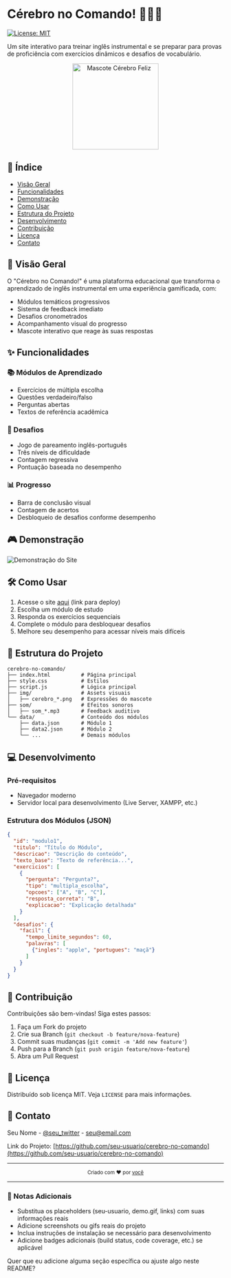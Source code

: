 # Cérebro no Comando! 🧠🇬🇧

[![License: MIT](https://img.shields.io/badge/License-MIT-blue.svg)](https://opensource.org/licenses/MIT)

Um site interativo para treinar inglês instrumental e se preparar para provas de proficiência com exercícios dinâmicos e desafios de vocabulário.

<div align="center">
  <img src="https://github.com/seu-usuario/cerebro-no-comando/blob/main/img/cerebro_feliz.png?raw=true" alt="Mascote Cérebro Feliz" width="200">
</div>

## 📌 Índice

- [Visão Geral](#-visão-geral)
- [Funcionalidades](#✨-funcionalidades)
- [Demonstração](#🎮-demonstração)
- [Como Usar](#🛠️-como-usar)
- [Estrutura do Projeto](#📂-estrutura-do-projeto)
- [Desenvolvimento](#💻-desenvolvimento)
- [Contribuição](#🤝-contribuição)
- [Licença](#📜-licença)
- [Contato](#📧-contato)

## 🌟 Visão Geral

O "Cérebro no Comando!" é uma plataforma educacional que transforma o aprendizado de inglês instrumental em uma experiência gamificada, com:

- Módulos temáticos progressivos
- Sistema de feedback imediato
- Desafios cronometrados
- Acompanhamento visual do progresso
- Mascote interativo que reage às suas respostas

## ✨ Funcionalidades

### 📚 Módulos de Aprendizado
- Exercícios de múltipla escolha
- Questões verdadeiro/falso
- Perguntas abertas
- Textos de referência acadêmica

### 🎯 Desafios
- Jogo de pareamento inglês-português
- Três níveis de dificuldade
- Contagem regressiva
- Pontuação baseada no desempenho

### 📊 Progresso
- Barra de conclusão visual
- Contagem de acertos
- Desbloqueio de desafios conforme desempenho

## 🎮 Demonstração

![Demonstração do Site](demo.gif)

## 🛠️ Como Usar

1. Acesse o site [aqui](#) (link para deploy)
2. Escolha um módulo de estudo
3. Responda os exercícios sequenciais
4. Complete o módulo para desbloquear desafios
5. Melhore seu desempenho para acessar níveis mais difíceis

## 📂 Estrutura do Projeto

```
cerebro-no-comando/
├── index.html          # Página principal
├── style.css           # Estilos
├── script.js           # Lógica principal
├── img/                # Assets visuais
│   ├── cerebro_*.png   # Expressões do mascote
├── som/                # Efeitos sonoros
│   ├── som_*.mp3       # Feedback auditivo
└── data/               # Conteúdo dos módulos
    ├── data.json       # Módulo 1
    ├── data2.json      # Módulo 2
    └── ...             # Demais módulos
```

## 💻 Desenvolvimento

### Pré-requisitos
- Navegador moderno
- Servidor local para desenvolvimento (Live Server, XAMPP, etc.)

### Estrutura dos Módulos (JSON)
```json
{
  "id": "modulo1",
  "titulo": "Título do Módulo",
  "descricao": "Descrição do conteúdo",
  "texto_base": "Texto de referência...",
  "exercicios": [
    {
      "pergunta": "Pergunta?",
      "tipo": "multipla_escolha",
      "opcoes": ["A", "B", "C"],
      "resposta_correta": "B",
      "explicacao": "Explicação detalhada"
    }
  ],
  "desafios": {
    "facil": {
      "tempo_limite_segundos": 60,
      "palavras": [
        {"ingles": "apple", "portugues": "maçã"}
      ]
    }
  }
}
```

## 🤝 Contribuição

Contribuições são bem-vindas! Siga estes passos:

1. Faça um Fork do projeto
2. Crie sua Branch (`git checkout -b feature/nova-feature`)
3. Commit suas mudanças (`git commit -m 'Add new feature'`)
4. Push para a Branch (`git push origin feature/nova-feature`)
5. Abra um Pull Request

## 📜 Licença

Distribuído sob licença MIT. Veja `LICENSE` para mais informações.

## 📧 Contato

Seu Nome - [@seu_twitter](https://twitter.com/seu_twitter) - seu@email.com

Link do Projeto: [https://github.com/seu-usuario/cerebro-no-comando](https://github.com/seu-usuario/cerebro-no-comando)

---

<div align="center">
  <sub>Criado com ❤️ por <a href="https://github.com/seu-usuario">você</a></sub>
</div>

---

### 📌 Notas Adicionais

- Substitua os placeholders (seu-usuario, demo.gif, links) com suas informações reais
- Adicione screenshots ou gifs reais do projeto
- Inclua instruções de instalação se necessário para desenvolvimento
- Adicione badges adicionais (build status, code coverage, etc.) se aplicável

Quer que eu adicione alguma seção específica ou ajuste algo neste README?